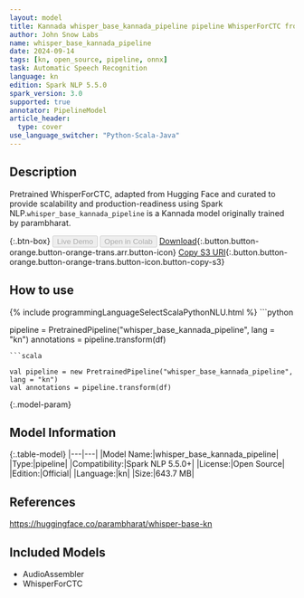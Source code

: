 ```yaml
---
layout: model
title: Kannada whisper_base_kannada_pipeline pipeline WhisperForCTC from parambharat
author: John Snow Labs
name: whisper_base_kannada_pipeline
date: 2024-09-14
tags: [kn, open_source, pipeline, onnx]
task: Automatic Speech Recognition
language: kn
edition: Spark NLP 5.5.0
spark_version: 3.0
supported: true
annotator: PipelineModel
article_header:
  type: cover
use_language_switcher: "Python-Scala-Java"
---
```


## Description

Pretrained WhisperForCTC, adapted from Hugging Face and curated to provide scalability and production-readiness using Spark NLP.`whisper_base_kannada_pipeline` is a Kannada model originally trained by parambharat.

{:.btn-box}
<button class="button button-orange" disabled>Live Demo</button>
<button class="button button-orange" disabled>Open in Colab</button>
[Download](https://s3.amazonaws.com/auxdata.johnsnowlabs.com/public/models/whisper_base_kannada_pipeline_kn_5.5.0_3.0_1726332497849.zip){:.button.button-orange.button-orange-trans.arr.button-icon}
[Copy S3 URI](s3://auxdata.johnsnowlabs.com/public/models/whisper_base_kannada_pipeline_kn_5.5.0_3.0_1726332497849.zip){:.button.button-orange.button-orange-trans.button-icon.button-copy-s3}

## How to use



<div class="tabs-box" markdown="1">
{% include programmingLanguageSelectScalaPythonNLU.html %}
```python

pipeline = PretrainedPipeline("whisper_base_kannada_pipeline", lang = "kn")
annotations =  pipeline.transform(df)   

```
```scala

val pipeline = new PretrainedPipeline("whisper_base_kannada_pipeline", lang = "kn")
val annotations = pipeline.transform(df)

```
</div>

{:.model-param}
## Model Information

{:.table-model}
|---|---|
|Model Name:|whisper_base_kannada_pipeline|
|Type:|pipeline|
|Compatibility:|Spark NLP 5.5.0+|
|License:|Open Source|
|Edition:|Official|
|Language:|kn|
|Size:|643.7 MB|

## References

https://huggingface.co/parambharat/whisper-base-kn

## Included Models

- AudioAssembler
- WhisperForCTC